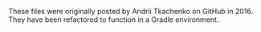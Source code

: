 These files were originally posted by Andrii Tkachenko on GitHub in 2016. They have been refactored to function in a Gradle environment.